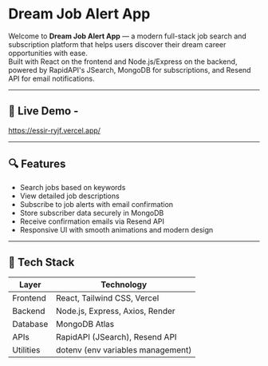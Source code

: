 # Dream Job Alert App

Welcome to **Dream Job Alert App** — a modern full-stack job search and subscription platform that helps users discover their dream career opportunities with ease.  
Built with React on the frontend and Node.js/Express on the backend, powered by RapidAPI's JSearch, MongoDB for subscriptions, and Resend API for email notifications.

---

## 🚀 Live Demo -
https://essir-ryjf.vercel.app/

---

## 🔍 Features

- Search jobs based on keywords  
- View detailed job descriptions  
- Subscribe to job alerts with email confirmation  
- Store subscriber data securely in MongoDB  
- Receive confirmation emails via Resend API  
- Responsive UI with smooth animations and modern design

---

## 🧱 Tech Stack

| Layer      | Technology                           |
|------------|------------------------------------|
| Frontend   | React, Tailwind CSS, Vercel         |
| Backend    | Node.js, Express, Axios, Render     |
| Database   | MongoDB Atlas                       |
| APIs       | RapidAPI (JSearch), Resend API      |
| Utilities  | dotenv (env variables management)  |

